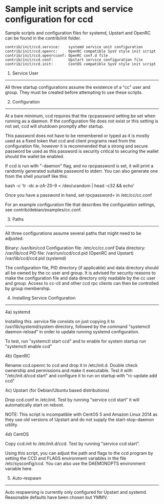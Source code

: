 Sample init scripts and service configuration for ccd
==========================================================

Sample scripts and configuration files for systemd, Upstart and OpenRC
can be found in the contrib/init folder.

    contrib/init/ccd.service:    systemd service unit configuration
    contrib/init/ccd.openrc:     OpenRC compatible SysV style init script
    contrib/init/ccd.openrcconf: OpenRC conf.d file
    contrib/init/ccd.conf:       Upstart service configuration file
    contrib/init/ccd.init:       CentOS compatible SysV style init script

1. Service User
---------------------------------

All three startup configurations assume the existence of a "cc" user
and group.  They must be created before attempting to use these scripts.

2. Configuration
---------------------------------

At a bare minimum, ccd requires that the rpcpassword setting be set
when running as a daemon.  If the configuration file does not exist or this
setting is not set, ccd will shutdown promptly after startup.

This password does not have to be remembered or typed as it is mostly used
as a fixed token that ccd and client programs read from the configuration
file, however it is recommended that a strong and secure password be used
as this password is security critical to securing the wallet should the
wallet be enabled.

If ccd is run with "-daemon" flag, and no rpcpassword is set, it will
print a randomly generated suitable password to stderr.  You can also
generate one from the shell yourself like this:

bash -c 'tr -dc a-zA-Z0-9 < /dev/urandom | head -c32 && echo'

Once you have a password in hand, set rpcpassword= in /etc/cc/cc.conf

For an example configuration file that describes the configuration settings,
see contrib/debian/examples/cc.conf.

3. Paths
---------------------------------

All three configurations assume several paths that might need to be adjusted.

Binary:              /usr/bin/ccd
Configuration file:  /etc/cc/cc.conf
Data directory:      /var/lib/ccd
PID file:            /var/run/ccd/ccd.pid (OpenRC and Upstart)
                     /var/lib/ccd/ccd.pid (systemd)

The configuration file, PID directory (if applicable) and data directory
should all be owned by the cc user and group.  It is advised for security
reasons to make the configuration file and data directory only readable by the
cc user and group.  Access to cc-cli and other ccd rpc clients
can then be controlled by group membership.

4. Installing Service Configuration
-----------------------------------

4a) systemd

Installing this .service file consists on just copying it to
/usr/lib/systemd/system directory, followed by the command
"systemctl daemon-reload" in order to update running systemd configuration.

To test, run "systemctl start ccd" and to enable for system startup run
"systemctl enable ccd"

4b) OpenRC

Rename ccd.openrc to ccd and drop it in /etc/init.d.  Double
check ownership and permissions and make it executable.  Test it with
"/etc/init.d/ccd start" and configure it to run on startup with
"rc-update add ccd"

4c) Upstart (for Debian/Ubuntu based distributions)

Drop ccd.conf in /etc/init.  Test by running "service ccd start"
it will automatically start on reboot.

NOTE: This script is incompatible with CentOS 5 and Amazon Linux 2014 as they
use old versions of Upstart and do not supply the start-stop-daemon uitility.

4d) CentOS

Copy ccd.init to /etc/init.d/ccd. Test by running "service ccd start".

Using this script, you can adjust the path and flags to the ccd program by
setting the CCD and FLAGS environment variables in the file
/etc/sysconfig/ccd. You can also use the DAEMONOPTS environment variable here.

5. Auto-respawn
-----------------------------------

Auto respawning is currently only configured for Upstart and systemd.
Reasonable defaults have been chosen but YMMV.
